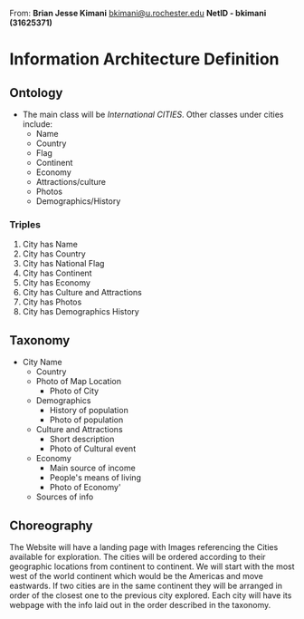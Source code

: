 From: **Brian Jesse Kimani** bkimani@u.rochester.edu **NetID - bkimani (31625371)**

# Information Architecture Definition
## Ontology

 - The main class will be *International CITIES*. Other classes under cities include:
     - Name
     - Country
     - Flag
     - Continent
     - Economy
     - Attractions/culture
     - Photos
     - Demographics/History

### Triples
1. City has Name 
2. City has Country 
3. City has National Flag
4. City has Continent
5. City has Economy 
6. City has Culture and Attractions
7. City has Photos
8. City has Demographics History

## Taxonomy

- City Name 
    - Country
    - Photo of Map Location
        - Photo of City 
    - Demographics
        - History of population
        - Photo of population
    - Culture and Attractions
        - Short description
        - Photo of Cultural event 
    - Economy
        - Main source of income
        - People's means of living
        - Photo of Economy'
    - Sources of info 
 
## Choreography

The Website will have a landing page with Images referencing the Cities available for exploration. The cities will be ordered according to their geographic locations from continent to continent. We will start with the most west of the world continent which would be the Americas and move eastwards. If two cities are in the same continent they will be arranged in order of the closest one to the previous city explored. Each city will have its webpage with the info laid out in the order described in the taxonomy. 
